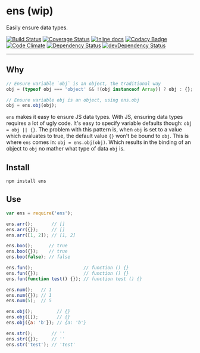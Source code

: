 # ens (wip)

Easily ensure data types.

[![Build Status](https://travis-ci.org/opensoars/ens.svg)](https://travis-ci.org/opensoars/ens)
[![Coverage Status](https://coveralls.io/repos/opensoars/ens/badge.svg?branch=master&service=github)](https://coveralls.io/github/opensoars/ens?branch=master)
[![Inline docs](http://inch-ci.org/github/opensoars/ens.svg?branch=master)](http://inch-ci.org/github/opensoars/ens)
[![Codacy Badge](https://api.codacy.com/project/badge/f3e64501763645b9aa483bf83a4dd1d5)](https://www.codacy.com/app/sam_1700/ens)
[![Code Climate](https://codeclimate.com/github/opensoars/ens/badges/gpa.svg)](https://codeclimate.com/github/opensoars/ens)
[![Dependency Status](https://david-dm.org/opensoars/ens.svg)](https://david-dm.org/opensoars/ens)
[![devDependency Status](https://david-dm.org/opensoars/ens/dev-status.svg)](https://david-dm.org/opensoars/ens#info=devDependencies)

---
 
## Why

```js
// Ensure variable `obj` is an object, the traditional way
obj = (typeof obj === 'object' && !(obj instanceof Array)) ? obj : {};
```

```js
// Ensure variable obj is an object, using ens.obj
obj = ens.obj(obj);
```

`ens` makes it easy to ensure JS data types. With JS, ensuring data types requires a lot of ugly code. It's easy to specify variable defaults though: `obj = obj || {}`. The problem with this pattern is, when `obj` is set to a value which evaluates to true, the default value `{}` won't be bound to `obj`. This is where `ens` comes in: `obj = ens.obj(obj)`. Which results in the binding of an object to `obj` no mather what type of data `obj` is.


## Install

`npm install ens`


## Use

```js
var ens = require('ens');

ens.arr();       // []
ens.arr({});     // []
ens.arr([1, 2]); // [1, 2]

ens.boo();      // true
ens.boo({});    // true
ens.boo(false); // false

ens.fun();                   // function () {}
ens.fun({});                 // function () {}
ens.fun(function test() {}); // function test () {}

ens.num();   // 1
ens.num({}); // 1
ens.num(5);  // 5

ens.obj();         // {}
ens.obj([]);       // {}
ens.obj({a: 'b'}); // {a: 'b'}

ens.str();       // ''
ens.str({});     // ''
ens.str('test'); // 'test'
```
